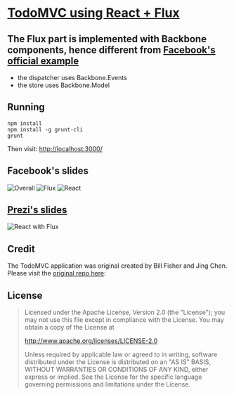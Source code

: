# [TodoMVC using React + Flux](https://github.com/shaohua/todomvc-react-flux-backbone)

## The Flux part is implemented with Backbone components, hence different from [Facebook's official example](https://github.com/facebook/react/tree/master/examples/todomvc-flux)
- the dispatcher uses Backbone.Events
- the store uses Backbone.Model

## Running
    npm install
    npm install -g grunt-cli
    grunt

Then visit: [http://localhost:3000/](http://localhost:3000/)


## Facebook's slides
![Overall](http://getshao.files.wordpress.com/2014/05/screen-shot-2014-05-13-at-11-10-37-pm.png?w=696&h=362)
![Flux](http://i.imgur.com/DeR0tIZ.png?2)
![React](http://getshao.files.wordpress.com/2014/05/screen-shot-2014-05-13-at-11-09-26-pm.png?w=696&h=358)

## [Prezi's slides](http://prezi.com/bubbzkhivh7d/immediate-mode-rendering-on-the-web/)
![React with Flux](http://i.imgur.com/VrkjYDY.png)

## Credit

The TodoMVC application was original created by Bill Fisher and Jing Chen. Please visit the [original repo here](https://github.com/facebook/react/tree/master/examples/todomvc-flux):

## License
>
> Licensed under the Apache License, Version 2.0 (the "License");
> you may not use this file except in compliance with the License.
> You may obtain a copy of the License at
>
> http://www.apache.org/licenses/LICENSE-2.0
>
> Unless required by applicable law or agreed to in writing, software
> distributed under the License is distributed on an "AS IS" BASIS,
> WITHOUT WARRANTIES OR CONDITIONS OF ANY KIND, either express or implied.
> See the License for the specific language governing permissions and
> limitations under the License.
